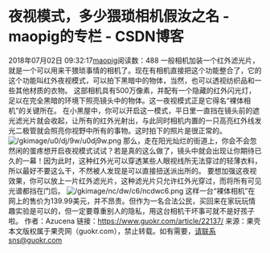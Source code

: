 # 夜视模式，多少猥琐相机假汝之名 - maopig的专栏 - CSDN博客
2018年07月02日 09:32:17[maopig](https://me.csdn.net/maopig)阅读数：488
一般相机加装一个红外滤光片，就是一个可以用来干猥琐事情的相机了。现在有相机直接把这个功能整合了，它的这个功能叫红外夜视模式，可以拍下黑暗中的物体，当然，也可以透视纺织品和一些其他材质的衣物。
这部相机具有500万像素，并配有一个隐藏的红外闪光灯，足以在完全黑暗的环境下照亮镜头中的物体。这一夜视模式正是它得名“裸体相机”的关键所在。
在小黑屋中，你可以开启这一模式，平日里一直挡在镜头前的遮光滤光片就会收起，让所有的红外光射出，与此同时相机内置的一只高亮红外线发光二极管就会照亮你视野中所有的事物。这时拍下的照片是很正常的。
![/gkimage/u0/dj/9w/u0dj9w.png](https://1-im.guokr.com/gkimage/u0/dj/9w/u0dj9w.png)
那么，走在阳光灿烂的街道上，你会不会忽然闲的蛋疼想开启夜视模式试试？若是真的这么做了，镜头中就会出现让你期待已久的一幕！因为此时，这种红外光可以穿透某些人眼视线所无法穿过的轻薄衣料，所以最好不要这么干，不然被人发现是可以直接扭送派出所的。
要想加强这夜视效果，你可以放上一片红外滤光片，这种滤光片只允许红外光穿过，而将所有可见光谱都挡在门后。
![/gkimage/nc/dw/c6/ncdwc6.png](https://1-im.guokr.com/gkimage/nc/dw/c6/ncdwc6.png)
这样一台“裸体相机”在网上的售价为139.99美元，并不昂贵。但作为一名合法公民，买回来在家玩玩情趣实验是可以的，但一定要尊重别人的隐私，用这台相机干坏事可就不是好孩子啦。
作者：Azucena 
链接：https://www.guokr.com/article/22137/
来源：果壳
本文版权属于果壳网（guokr.com），禁止转载。如有需要，请联系sns@guokr.com
